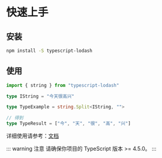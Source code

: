 # 快速上手

## 安装

```bash
npm install -S typescript-lodash
```

## 使用

```ts
import { string } from "typescript-lodash"

type IString = "今天很高兴"

type TypeExample = string.Split<IString, "">

// 得到
type TypeResult = ["今", "天", "很", "高", "兴"]
```

详细使用请参考：[文档]()

::: warning 注意
请确保你项目的 TypeScript 版本 >= 4.5.0。
:::